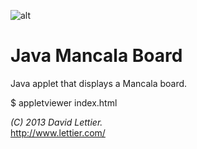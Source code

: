 ![alt](https://raw.github.com/lettier/javamancalaboard/master/screenshot.jpg)

# Java Mancala Board

Java applet that displays a Mancala board.

$ appletviewer index.html

_(C) 2013 David Lettier._  
http://www.lettier.com/
